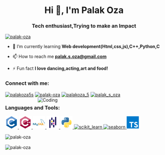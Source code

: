 <h1 align="center">Hi 👋, I'm Palak Oza</h1>
<h3 align="center">Tech enthusiast,Trying to make an Impact</h3>

<p align="left"> <a href="https://github.com/ryo-ma/github-profile-trophy"><img src="https://github-profile-trophy.vercel.app/?username=palak-oza" alt="palak-oza" /></a> </p>

- 🌱 I’m currently learning **Web development(Html,css,js),C++,Python,C**

- 📫 How to reach me **palak.s.oza@gmail.com**

- ⚡ Fun fact **I love dancing,acting,art and food!**

<h3 align="left">Connect with me:</h3>
<p align="left">
<a href="https://twitter.com/palakoza5s" target="blank"><img align="center" src="https://raw.githubusercontent.com/rahuldkjain/github-profile-readme-generator/master/src/images/icons/Social/twitter.svg" alt="palakoza5s" height="30" width="40" /></a>
<a href="https://linkedin.com/in/palak-oza" target="blank"><img align="center" src="https://raw.githubusercontent.com/rahuldkjain/github-profile-readme-generator/master/src/images/icons/Social/linked-in-alt.svg" alt="palak-oza" height="30" width="40" /></a>
<img align="right" alt="Coding" width="400" src=https://previews.123rf.com/images/skypicsstudio/skypicsstudio1903/skypicsstudio190300242/124490095-vector-illustration-of-graphic-designer-team-computer-drawing-tools-and-accessories-design-studio-or.jpg?fj=1>
<a href="https://instagram.com/palakoza_5" target="blank"><img align="center" src="https://raw.githubusercontent.com/rahuldkjain/github-profile-readme-generator/master/src/images/icons/Social/instagram.svg" alt="palakoza_5" height="30" width="40" /></a>
<a href="https://www.hackerrank.com/palak_s_oza" target="blank"><img align="center" src="https://raw.githubusercontent.com/rahuldkjain/github-profile-readme-generator/master/src/images/icons/Social/hackerrank.svg" alt="palak_s_oza" height="30" width="40" /></a>
</p>


<h3 align="left">Languages and Tools:</h3>
<p align="left"> <a href="https://www.cprogramming.com/" target="_blank" rel="noreferrer"> <img src="https://raw.githubusercontent.com/devicons/devicon/master/icons/c/c-original.svg" alt="c" width="40" height="40"/> </a> <a href="https://www.w3schools.com/cpp/" target="_blank" rel="noreferrer"> <img src="https://raw.githubusercontent.com/devicons/devicon/master/icons/cplusplus/cplusplus-original.svg" alt="cplusplus" width="40" height="40"/> </a> <a href="https://www.mysql.com/" target="_blank" rel="noreferrer"> <img src="https://raw.githubusercontent.com/devicons/devicon/master/icons/mysql/mysql-original-wordmark.svg" alt="mysql" width="40" height="40"/> </a> <a href="https://pandas.pydata.org/" target="_blank" rel="noreferrer"> <img src="https://raw.githubusercontent.com/devicons/devicon/2ae2a900d2f041da66e950e4d48052658d850630/icons/pandas/pandas-original.svg" alt="pandas" width="40" height="40"/> </a> <a href="https://www.python.org" target="_blank" rel="noreferrer"> <img src="https://raw.githubusercontent.com/devicons/devicon/master/icons/python/python-original.svg" alt="python" width="40" height="40"/> </a> <a href="https://scikit-learn.org/" target="_blank" rel="noreferrer"> <img src="https://upload.wikimedia.org/wikipedia/commons/0/05/Scikit_learn_logo_small.svg" alt="scikit_learn" width="40" height="40"/> </a> <a href="https://seaborn.pydata.org/" target="_blank" rel="noreferrer"> <img src="https://seaborn.pydata.org/_images/logo-mark-lightbg.svg" alt="seaborn" width="40" height="40"/> </a> <a href="https://www.typescriptlang.org/" target="_blank" rel="noreferrer"> <img src="https://raw.githubusercontent.com/devicons/devicon/master/icons/typescript/typescript-original.svg" alt="typescript" width="40" height="40"/> </a> </p>

<p><img align="center" src="https://github-readme-stats.vercel.app/api/top-langs?username=palak-oza&show_icons=true&locale=en&layout=compact" alt="palak-oza" /></p>

<p><img align="center" src="https://github-readme-streak-stats.herokuapp.com/?user=palak-oza&" alt="palak-oza" /></p>
